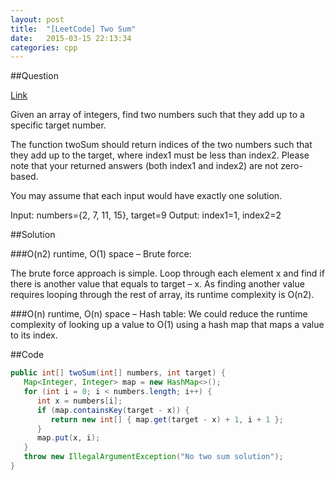 ```yaml
---
layout: post
title:  "[LeetCode] Two Sum"
date:   2015-03-15 22:13:34
categories: cpp
---
```


##Question

[Link](https://leetcode.com/problems/two-sum/)

Given an array of integers, find two numbers such that they add up to a specific target number.

The function twoSum should return indices of the two numbers such that they add up to the target, where index1 must be less than index2. Please note that your returned answers (both index1 and index2) are not zero-based.

You may assume that each input would have exactly one solution.

Input: numbers={2, 7, 11, 15}, target=9
Output: index1=1, index2=2

##Solution

###O(n2) runtime, O(1) space – Brute force:

The brute force approach is simple. Loop through each element x and find if there is 
another value that equals to target – x. As finding another value requires looping through 
the rest of array, its runtime complexity is O(n2). 

###O(n) runtime, O(n) space – Hash table:
We could reduce the runtime complexity of looking up a value to O(1) using a hash map 
that maps a value to its index.

##Code
```java
public int[] twoSum(int[] numbers, int target) { 
   Map<Integer, Integer> map = new HashMap<>(); 
   for (int i = 0; i < numbers.length; i++) { 
      int x = numbers[i]; 
      if (map.containsKey(target - x)) { 
         return new int[] { map.get(target - x) + 1, i + 1 }; 
      } 
      map.put(x, i); 
   } 
   throw new IllegalArgumentException("No two sum solution"); 
}
```

